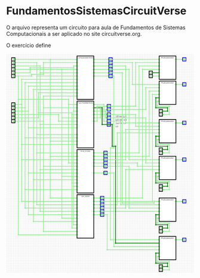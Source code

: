 # FundamentosSistemasCircuitVerse

O arquivo representa um circuito para aula de Fundamentos de Sistemas Computacionais a ser aplicado no site circuitverse.org.

O exercício define

![img](img/CircuitExercicio.png)
